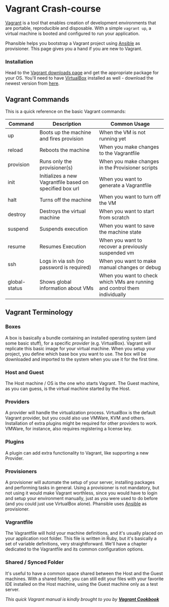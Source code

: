 # Vagrant Crash-course

[Vagrant](http://vagrantup.com) is a tool that enables creation of development environments that are portable, reproducible and disposable. With a simple
`vagrant up`, a virtual machine is booted and configured to run your application.

Phansible helps you bootstrap a Vagrant project using [Ansible](http://www.ansible.com) as provisioner.
This page gives you a hand if you are new to Vagrant.

### Installation
Head to the [Vagrant downloads page](http://www.vagrantup.com/downloads.html) and get the appropriate package for your OS.
You'll need to have [VirtualBox](https://www.virtualbox.org/) installed as well - download the newest version from [here](https://www.virtualbox.org/wiki/Downloads).

## Vagrant Commands
This is a quick reference on the basic Vagrant commands:

<table class="ui table segment">
    <thead>
        <tr>
            <th>Command</th>
            <th>Description</th>
            <th>Common Usage</th>
        </tr>
    </thead>
    <tbody>
        <tr>
            <td>up</td>
            <td>Boots up the machine and fires provision</td>
            <td>When the VM is not running yet</td>
        </tr>
        <tr>
            <td>reload</td>
            <td>Reboots the machine</td>
            <td>When you make changes to the Vagrantfile</td>
        </tr>
        <tr>
            <td>provision</td>
            <td>Runs only the provisioner(s)</td>
            <td>When you make changes in the Provisioner scripts</td>
        </tr>
        <tr>
            <td>init</td>
            <td>Initializes a new Vagrantfile based on specified box url</td>
            <td>When you want to generate a Vagrantfile</td>
        </tr>
        <tr>
            <td>halt</td>
            <td>Turns off the machine</td>
            <td>When you want to turn off the VM</td>
        </tr>
        <tr>
            <td>destroy</td>
            <td>Destroys the virtual machine</td>
            <td>When you want to start from scratch</td>
        </tr>
        <tr>
            <td>suspend</td>
            <td>Suspends execution</td>
            <td>When you want to save the machine state</td>
        </tr>
        <tr>
            <td>resume</td>
            <td>Resumes Execution</td>
            <td>When you want to recover a previously suspended vm</td>
        </tr>
        <tr>
            <td>ssh</td>
            <td>Logs in via ssh (no password is required)</td>
            <td>When you want to make manual changes or debug</td>
        </tr>
        <tr>
            <td>global-status</td>
            <td>Shows global information about VMs</td>
            <td>When you want to check which VMs are running and control them individually</td>
        </tr>
    </tbody>
</table>

## Vagrant Terminology

### Boxes
A box is basically a bundle containing an installed operating system (and some basic stuff), for a specific _provider_ (e.g. VirtualBox). Vagrant will replicate this basic image for your virtual machine. When you setup your project, you define which base box you want to use. The box will be downloaded and imported to the system when you use it for the first time.

### Host and Guest
The Host machine / OS is the one who starts Vagrant. The Guest machine, as you can guess, is the virtual machine started by the Host.

### Providers
A provider will handle the virtualization process. VirtualBox is the default Vagrant provider, but you could also use VMWare, KVM and others. Installation of extra plugins might be required for other providers to work. VMWare, for instance, also requires registering a license key.

### Plugins
A plugin can add extra functionality to Vagrant, like supporting a new Provider.

### Provisioners
A provisioner will automate the setup of your server, installing packages and performing tasks in general. Using a provisioner is not mandatory, but not using it would make Vagrant worthless, since you would have to login and setup your environment manually, just as you were used to do before (and you could just use VirtualBox alone).
Phansible uses [Ansible](http://www.ansible.com) as provisioner.

### Vagrantfile
The Vagrantfile will hold your machine definitions, and it's usually placed on your application root folder. This file is written in Ruby, but it's basically a set of variable definitions, very straightforward. We'll have a chapter dedicated to the Vagrantfile and its common configuration options.

### Shared / Synced Folder
It's useful to have a common space shared between the Host and the Guest machines. With a shared folder, you can still edit your files with your favorite IDE installed on the Host machine, using the Guest machine only as a test server.


<div class="ui raised right aligned segment">
<em>This quick Vagrant manual is kindly brought to you by <strong><a href="https://leanpub.com/vagrantcookbook">Vagrant Cookbook</a></strong> <i class="food icon"></i></em>
</div>
